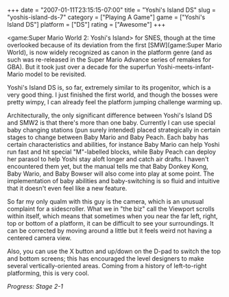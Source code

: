 +++
date = "2007-01-11T23:15:15-07:00"
title = "Yoshi's Island DS"
slug = "yoshis-island-ds-7"
category = ["Playing A Game"]
game = ["Yoshi's Island DS"]
platform = ["DS"]
rating = ["Awesome"]
+++

<game:Super Mario World 2: Yoshi's Island> for SNES, though at the time overlooked because of its deviation from the first [SMW](game:Super Mario World), is now widely recognized as canon in the platform genre (and as such was re-released in the Super Mario Advance series of remakes for GBA).  But it took just over a decade for the superfun Yoshi-meets-infant-Mario model to be revisited.

Yoshi's Island DS is, so far, extremely similar to its progenitor, which is a very good thing.  I just finished the first world, and though the bosses were pretty wimpy, I can already feel the platform jumping challenge warming up.

Architecturally, the only significant difference between Yoshi's Island DS and SMW2 is that there's more than one baby.  Currently I can use special baby changing stations (pun surely intended) placed strategically in certain stages to change between Baby Mario and Baby Peach.  Each baby has certain characteristics and abilities, for instance Baby Mario can help Yoshi run fast and hit special "M"-labelled blocks, while Baby Peach can deploy her parasol to help Yoshi stay aloft longer and catch air drafts.  I haven't encountered them yet, but the manual tells me that Baby Donkey Kong, Baby Wario, and Baby Bowser will also come into play at some point.  The implementation of baby abilities and baby-switching is so fluid and intuitive that it doesn't even feel like a new feature.

So far my only qualm with this guy is the camera, which is an unusual complaint for a sidescroller.  What we in "the biz" call the Viewport scrolls within itself, which means that sometimes when you near the far left, right, top or bottom of a platform, it can be difficult to see your surroundings.  It can be corrected by moving around a little but it feels weird not having a centered camera view.

Also, you can use the X button and up/down on the D-pad to switch the top and bottom screens; this has encouraged the level designers to make several vertically-oriented areas.  Coming from a history of left-to-right platforming, this is very cool.

<i>Progress: Stage 2-1</i>